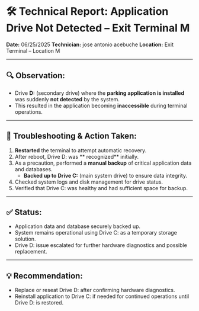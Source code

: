 # 🛠️ Technical Report: Application Drive Not Detected – Exit Terminal M

**Date:** 06/25/2025 
**Technician:** jose antonio acebuche
**Location:** Exit Terminal – Location M

---

## 🔍 Observation:
- Drive **D:** (secondary drive) where the **parking application is installed** was suddenly **not detected** by the system.
- This resulted in the application becoming **inaccessible** during terminal operations.

---

## 🧪 Troubleshooting & Action Taken:

1. **Restarted** the terminal to attempt automatic recovery.
2. After reboot, Drive D: was ** recognized** initially.
3. As a precaution, performed a **manual backup** of critical application data and databases.
   - **Backed up to Drive C:** (main system drive) to ensure data integrity.
4. Checked system logs and disk management for drive status.
5. Verified that Drive C: was healthy and had sufficient space for backup.

---

## ✅ Status:
- Application data and database securely backed up.
- System remains operational using Drive C: as a temporary storage solution.
- Drive D: issue escalated for further hardware diagnostics and possible replacement.

---

## 💡 Recommendation:
- Replace or reseat Drive D: after confirming hardware diagnostics.
- Reinstall application to Drive C: if needed for continued operations until Drive D: is restored. 
